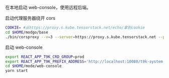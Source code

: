 在本地启动 web-console，使用远程后端。

启动代理服务器绕开 cors

```bash
COOKIE= #从https://proxy.s.kube.tensorstack.net/echo/拿到cookie
cd $HOME/modgo/base
./bin/corsproxy --v=3 --server=https://proxy.s.kube.tensorstack.net --port=10080 --cookie="$COOKIE"
```

启动 web-console

```bash
export REACT_APP_T9K_CRD_GROUP=prod
export REACT_APP_T9K_PREFIX_ADDRESS='http://localhost:10080/t9k-system'
cd $HOME/mode/web-console
yarn start
```
